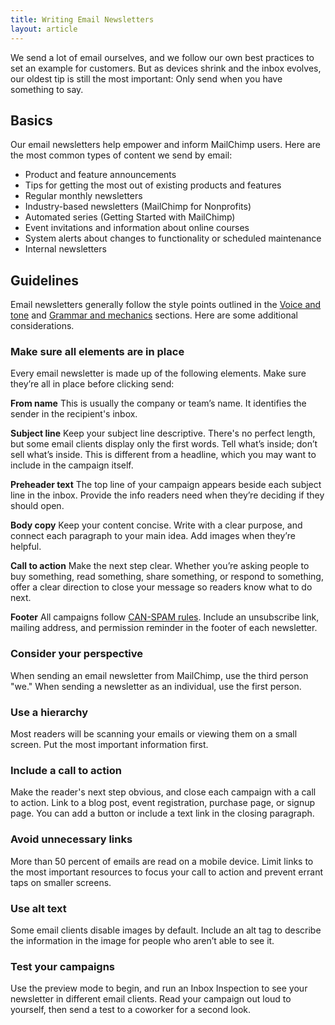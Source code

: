 ```yaml
---
title: Writing Email Newsletters
layout: article
---
```


We send a lot of email ourselves, and we follow our own best practices to set an example for customers. But as devices shrink and the inbox evolves, our oldest tip is still the most important: Only send when you have something to say.

## Basics 

Our email newsletters help empower and inform MailChimp users. Here are the most common types of content we send by email:

- Product and feature announcements
- Tips for getting the most out of existing products and features
- Regular monthly newsletters
- Industry-based newsletters (MailChimp for Nonprofits)
- Automated series (Getting Started with MailChimp)
- Event invitations and information about online courses
- System alerts about changes to functionality or scheduled maintenance
- Internal newsletters

## Guidelines

Email newsletters generally follow the style points outlined in the [Voice and tone](TK) and [Grammar and mechanics](TK) sections. Here are some additional considerations.

### Make sure all elements are in place

Every email newsletter is made up of the following elements. Make sure they’re all in place before clicking send:

**From name**
This is usually the company or team’s name. It identifies the sender in the recipient's inbox.

**Subject line**
Keep your subject line descriptive. There's no perfect length, but some email clients display only the first words. Tell what’s inside; don’t sell what’s inside. This is different from a headline, which you may want to include in the campaign itself.

**Preheader text**
The top line of your campaign appears beside each subject line in the inbox. Provide the info readers need when they’re deciding if they should open.

**Body copy**
Keep your content concise. Write with a clear purpose, and connect each paragraph to your main idea. Add images when they’re helpful.

**Call to action**
Make the next step clear. Whether you’re asking people to buy something, read something, share something, or respond to something, offer a clear direction to close your message so readers know what to do next.

**Footer**
All campaigns follow [CAN-SPAM rules](http://kb.mailchimp.com/accounts/compliance-tips/terms-of-use-and-anti-spam-requirements-for-campaigns). Include an unsubscribe link, mailing address, and permission reminder in the footer of each newsletter.

### Consider your perspective

When sending an email newsletter from MailChimp, use the third person "we." When sending a newsletter as an individual, use the first person. 

### Use a hierarchy
Most readers will be scanning your emails or viewing them on a small screen. Put the most important information first.

### Include a call to action
Make the reader's next step obvious, and close each campaign with a call to action. Link to a blog post, event registration, purchase page, or signup page. You can add a button or include a text link in the closing paragraph.

### Avoid unnecessary links
More than 50 percent of emails are read on a mobile device. Limit links to the most important resources to focus your call to action and prevent errant taps on smaller screens.

### Use alt text
Some email clients disable images by default. Include an alt tag to describe the information in the image for people who aren’t able to see it.

### Test your campaigns
Use the preview mode to begin, and run an Inbox Inspection to see your newsletter in different email clients. Read your campaign out loud to yourself, then send a test to a coworker for a second look.
